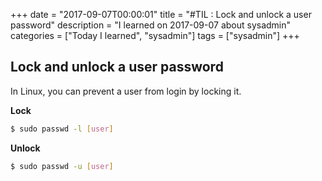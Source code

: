 +++
date = "2017-09-07T00:00:01"
title = "#TIL : Lock and unlock a user password"
description = "I learned on 2017-09-07 about sysadmin"
categories = ["Today I learned", "sysadmin"]
tags = ["sysadmin"]
+++



## Lock and unlock a user password

In Linux, you can prevent a user from login by locking it.

**Lock**

```bash
$ sudo passwd -l [user]
```

**Unlock**

```bash
$ sudo passwd -u [user]
```
